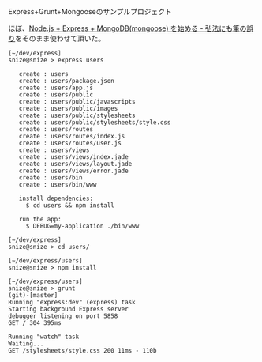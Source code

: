 Express+Grunt+Mongooseのサンプルプロジェクト

ほぼ、[Node.js + Express + MongoDB(mongoose) を始める - 弘法にも筆の誤り](http://iwa4.hatenablog.com/entry/2013/07/11/135503 "Node.js + Express + MongoDB(mongoose) を始める - 弘法にも筆の誤り")をそのまま使わせて頂いた。

```
[~/dev/express]
snize@snize > express users

   create : users
   create : users/package.json
   create : users/app.js
   create : users/public
   create : users/public/javascripts
   create : users/public/images
   create : users/public/stylesheets
   create : users/public/stylesheets/style.css
   create : users/routes
   create : users/routes/index.js
   create : users/routes/user.js
   create : users/views
   create : users/views/index.jade
   create : users/views/layout.jade
   create : users/views/error.jade
   create : users/bin
   create : users/bin/www

   install dependencies:
     $ cd users && npm install

   run the app:
     $ DEBUG=my-application ./bin/www

[~/dev/express]
snize@snize > cd users/

[~/dev/express/users]
snize@snize > npm install

[~/dev/express/users]
snize@snize > grunt                                                                                      (git)-[master]
Running "express:dev" (express) task
Starting background Express server
debugger listening on port 5858
GET / 304 395ms

Running "watch" task
Waiting...
GET /stylesheets/style.css 200 11ms - 110b
```
